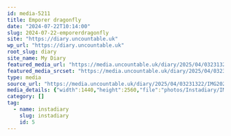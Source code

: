 ```yaml
---
id: media-5211
title: Emporer dragonfly
date: "2024-07-22T10:14:00"
slug: 2024-07-22-emporerdragonfly
site: "https://diary.uncountable.uk"
wp_url: "https://diary.uncountable.uk"
root_slug: diary
site_name: My Diary
featured_media_url: "https://media.uncountable.uk/diary/2025/04/03231322/IMG20240722111400-scaled.webp"
featured_media_srcset: "https://media.uncountable.uk/diary/2025/04/03231322/IMG20240722111400-169x300.webp 169w, https://media.uncountable.uk/diary/2025/04/03231322/IMG20240722111400-576x1024.webp 576w, https://media.uncountable.uk/diary/2025/04/03231322/IMG20240722111400-150x150.webp 150w, https://media.uncountable.uk/diary/2025/04/03231322/IMG20240722111400-360x640.webp 360w, https://media.uncountable.uk/diary/2025/04/03231322/IMG20240722111400-scaled.webp 1440w"
type: media
source_url: "https://media.uncountable.uk/diary/2025/04/03231322/IMG20240722111400-scaled.webp"
media_details: {"width":1440,"height":2560,"file":"photos/Instadiary/IMG20240722111400-scaled.webp","filesize":217356,"sizes":{"medium":{"file":"IMG20240722111400-169x300.webp","width":169,"height":300,"filesize":16746,"mime_type":"image/webp","source_url":"https://media.uncountable.uk/diary/2025/04/03231322/IMG20240722111400-169x300.webp"},"large":{"file":"IMG20240722111400-576x1024.webp","width":576,"height":1024,"filesize":77052,"mime_type":"image/webp","source_url":"https://media.uncountable.uk/diary/2025/04/03231322/IMG20240722111400-576x1024.webp"},"thumbnail":{"file":"IMG20240722111400-150x150.webp","width":150,"height":150,"filesize":8282,"mime_type":"image/webp","source_url":"https://media.uncountable.uk/diary/2025/04/03231322/IMG20240722111400-150x150.webp"},"mobwidth":{"file":"IMG20240722111400-360x640.webp","width":360,"height":640,"filesize":45104,"mime_type":"image/webp","source_url":"https://media.uncountable.uk/diary/2025/04/03231322/IMG20240722111400-360x640.webp"},"full":{"file":"IMG20240722111400-scaled.webp","width":1440,"height":2560,"mime_type":"image/webp","source_url":"https://media.uncountable.uk/diary/2025/04/03231322/IMG20240722111400-scaled.webp"}},"image_meta":{"aperture":"0","credit":"","camera":"","caption":"","created_timestamp":"0","copyright":"","focal_length":"0","iso":"0","shutter_speed":"0","title":"","orientation":"0","keywords":[]},"original_image":"IMG20240722111400.webp"}
category: []
tag:
  - name: instadiary
    slug: instadiary
    id: 5
---
```


